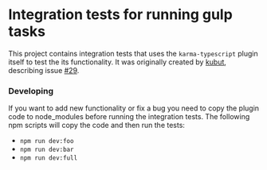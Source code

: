 # Integration tests for running gulp tasks

This project contains integration tests that uses the `karma-typescript` plugin itself to test the its functionality.
It was originally created by [kubut](https://github.com/kubut), describing issue [#29](https://github.com/monounity/karma-typescript/issues/29).

### Developing

If you want to add new functionality or fix a bug you need to copy the plugin code to node_modules before running the integration tests.
The following npm scripts will copy the code and then run the tests:

* `npm run dev:foo`
* `npm run dev:bar`
* `npm run dev:full`
